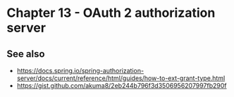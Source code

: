 # Chapter 13 - OAuth 2 authorization server

## See also

- https://docs.spring.io/spring-authorization-server/docs/current/reference/html/guides/how-to-ext-grant-type.html
- https://gist.github.com/akuma8/2eb244b796f3d3506956207997fb290f
